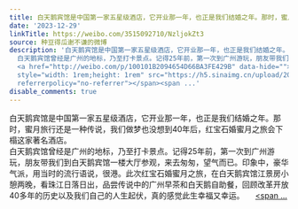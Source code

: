 ```yaml
---
title: 白天鹅宾馆是中国第一家五星级酒店，它开业那一年，也正是我们结婚之年。那时，蜜月旅行还是一种传说，我们做梦也没想到40年后，红宝石婚蜜月之旅会下榻这家著名...
date: '2023-12-29'
linkTitle: https://weibo.com/3515092710/NzljokZt3
source: 种豆得瓜谢不谦的微博
description: '白天鹅宾馆是中国第一家五星级酒店，它开业那一年，也正是我们结婚之年。那时，蜜月旅行还是一种传说，我们做梦也没想到40年后，红宝石婚蜜月之旅会下榻这家著名酒店。<br>
  白天鹅宾馆曾经是广州的地标，乃至打卡景点。记得25年前，第一次到广州游玩，朋友带我们到白天鹅宾馆一楼大厅参观，来去匆匆，望气而已。印象中，豪华气派，用当时的流行语说，很港。此次红宝石婚蜜月之旅，在白天鹅宾馆江景房小憩两晚，看珠江日落日出，品尝传说中的广州早茶和白天鹅自助餐，回顾改革开放40多年的历史以及我们自己的人生起伏，真的感觉此生幸福又幸运。
  <a href="http://weibo.com/p/100101B2094654D66BA3FE429B" data-hide=""><span class="url-icon"><img
  style="width: 1rem;height: 1rem" src="https://h5.sinaimg.cn/upload/2015/09/25/3/timeline_card_small_location_default.png"
  referrerpolicy="no-referrer"></span><span ...'
disable_comments: true
---
```

白天鹅宾馆是中国第一家五星级酒店，它开业那一年，也正是我们结婚之年。那时，蜜月旅行还是一种传说，我们做梦也没想到40年后，红宝石婚蜜月之旅会下榻这家著名酒店。<br> 白天鹅宾馆曾经是广州的地标，乃至打卡景点。记得25年前，第一次到广州游玩，朋友带我们到白天鹅宾馆一楼大厅参观，来去匆匆，望气而已。印象中，豪华气派，用当时的流行语说，很港。此次红宝石婚蜜月之旅，在白天鹅宾馆江景房小憩两晚，看珠江日落日出，品尝传说中的广州早茶和白天鹅自助餐，回顾改革开放40多年的历史以及我们自己的人生起伏，真的感觉此生幸福又幸运。 <a href="http://weibo.com/p/100101B2094654D66BA3FE429B" data-hide=""><span class="url-icon"><img style="width: 1rem;height: 1rem" src="https://h5.sinaimg.cn/upload/2015/09/25/3/timeline_card_small_location_default.png" referrerpolicy="no-referrer"></span><span ...